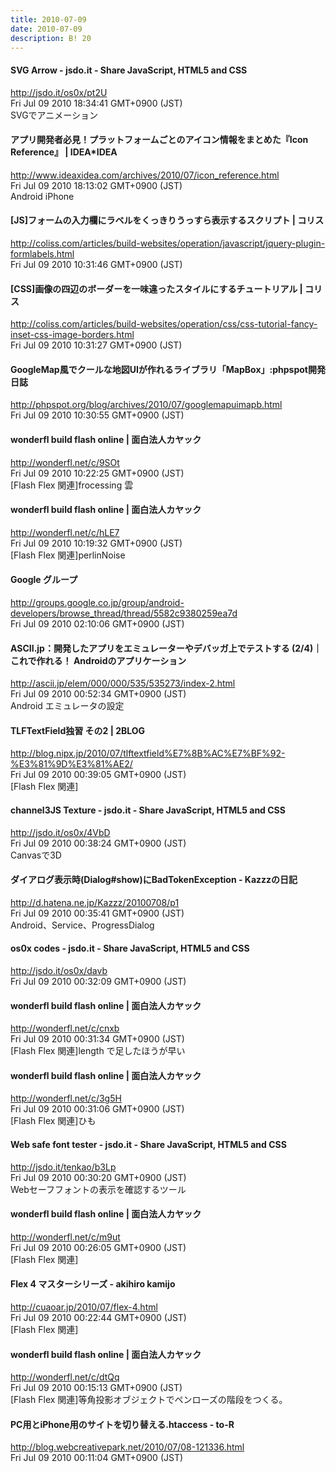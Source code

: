 ```yaml
---
title: 2010-07-09
date: 2010-07-09
description: B! 20
---
```


#### SVG Arrow - jsdo.it - Share JavaScript, HTML5 and CSS
http://jsdo.it/os0x/pt2U<br>
Fri Jul 09 2010 18:34:41 GMT+0900 (JST)<br>
SVGでアニメーション


#### アプリ開発者必見！プラットフォームごとのアイコン情報をまとめた『Icon Reference』 | IDEA*IDEA
http://www.ideaxidea.com/archives/2010/07/icon_reference.html<br>
Fri Jul 09 2010 18:13:02 GMT+0900 (JST)<br>
Android iPhone


####   [JS]フォームの入力欄にラベルをくっきりうっすら表示するスクリプト | コリス
http://coliss.com/articles/build-websites/operation/javascript/jquery-plugin-formlabels.html<br>
Fri Jul 09 2010 10:31:46 GMT+0900 (JST)<br>


####   [CSS]画像の四辺のボーダーを一味違ったスタイルにするチュートリアル | コリス
http://coliss.com/articles/build-websites/operation/css/css-tutorial-fancy-inset-css-image-borders.html<br>
Fri Jul 09 2010 10:31:27 GMT+0900 (JST)<br>


#### GoogleMap風でクールな地図UIが作れるライブラリ「MapBox」:phpspot開発日誌
http://phpspot.org/blog/archives/2010/07/googlemapuimapb.html<br>
Fri Jul 09 2010 10:30:55 GMT+0900 (JST)<br>


#### wonderfl build flash online | 面白法人カヤック
http://wonderfl.net/c/9SOt<br>
Fri Jul 09 2010 10:22:25 GMT+0900 (JST)<br>
[Flash Flex 関連]frocessing 雲


#### wonderfl build flash online | 面白法人カヤック
http://wonderfl.net/c/hLE7<br>
Fri Jul 09 2010 10:19:32 GMT+0900 (JST)<br>
[Flash Flex 関連]perlinNoise


#### Google グループ
http://groups.google.co.jp/group/android-developers/browse_thread/thread/5582c9380259ea7d<br>
Fri Jul 09 2010 02:10:06 GMT+0900 (JST)<br>


#### ASCII.jp：開発したアプリをエミュレーターやデバッガ上でテストする (2/4)｜これで作れる！ Androidのアプリケーション
http://ascii.jp/elem/000/000/535/535273/index-2.html<br>
Fri Jul 09 2010 00:52:34 GMT+0900 (JST)<br>
Android エミュレータの設定


#### TLFTextField独習 その2 | 2BLOG
http://blog.nipx.jp/2010/07/tlftextfield%E7%8B%AC%E7%BF%92-%E3%81%9D%E3%81%AE2/<br>
Fri Jul 09 2010 00:39:05 GMT+0900 (JST)<br>
[Flash Flex 関連]


#### channel3JS Texture - jsdo.it - Share JavaScript, HTML5 and CSS
http://jsdo.it/os0x/4VbD<br>
Fri Jul 09 2010 00:38:24 GMT+0900 (JST)<br>
Canvasで3D


#### ダイアログ表示時(Dialog#show)にBadTokenException - Kazzzの日記
http://d.hatena.ne.jp/Kazzz/20100708/p1<br>
Fri Jul 09 2010 00:35:41 GMT+0900 (JST)<br>
Android、Service、ProgressDialog


#### os0x codes - jsdo.it - Share JavaScript, HTML5 and CSS
http://jsdo.it/os0x/davb<br>
Fri Jul 09 2010 00:32:09 GMT+0900 (JST)<br>


#### wonderfl build flash online | 面白法人カヤック
http://wonderfl.net/c/cnxb<br>
Fri Jul 09 2010 00:31:34 GMT+0900 (JST)<br>
[Flash Flex 関連]length で足したほうが早い


#### wonderfl build flash online | 面白法人カヤック
http://wonderfl.net/c/3g5H<br>
Fri Jul 09 2010 00:31:06 GMT+0900 (JST)<br>
[Flash Flex 関連]ひも


#### Web safe font tester - jsdo.it - Share JavaScript, HTML5 and CSS
http://jsdo.it/tenkao/b3Lp<br>
Fri Jul 09 2010 00:30:20 GMT+0900 (JST)<br>
Webセーフフォントの表示を確認するツール


#### wonderfl build flash online | 面白法人カヤック
http://wonderfl.net/c/m9ut<br>
Fri Jul 09 2010 00:26:05 GMT+0900 (JST)<br>
[Flash Flex 関連]


#### Flex 4 マスターシリーズ - akihiro kamijo
http://cuaoar.jp/2010/07/flex-4.html<br>
Fri Jul 09 2010 00:22:44 GMT+0900 (JST)<br>
[Flash Flex 関連]


#### wonderfl build flash online | 面白法人カヤック
http://wonderfl.net/c/dtQq<br>
Fri Jul 09 2010 00:15:13 GMT+0900 (JST)<br>
[Flash Flex 関連]等角投影オブジェクトでペンローズの階段をつくる。


#### PC用とiPhone用のサイトを切り替える.htaccess - to-R
http://blog.webcreativepark.net/2010/07/08-121336.html<br>
Fri Jul 09 2010 00:11:04 GMT+0900 (JST)<br>



